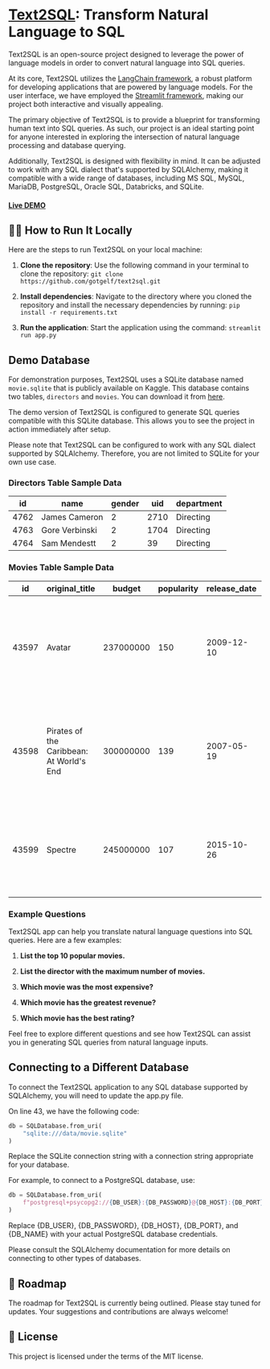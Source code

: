 # [Text2SQL](https://text2sql-ai.streamlit.app/): Transform Natural Language to SQL

Text2SQL is an open-source project designed to leverage the power of language models in order to convert natural language into SQL queries. 

At its core, Text2SQL utilizes the [LangChain framework](https://python.langchain.com/docs/get_started/introduction.html), a robust platform for developing applications that are powered by language models. For the user interface, we have employed the [Streamlit framework](https://streamlit.io), making our project both interactive and visually appealing. 

The primary objective of Text2SQL is to provide a blueprint for transforming human text into SQL queries. As such, our project is an ideal starting point for anyone interested in exploring the intersection of natural language processing and database querying. 

Additionally, Text2SQL is designed with flexibility in mind. It can be adjusted to work with any SQL dialect that's supported by SQLAlchemy, making it compatible with a wide range of databases, including MS SQL, MySQL, MariaDB, PostgreSQL, Oracle SQL, Databricks, and SQLite.

#### [Live DEMO](https://text2sql-ai.streamlit.app/)

## 🏃‍♀️ How to Run It Locally

Here are the steps to run Text2SQL on your local machine:

1. **Clone the repository**: Use the following command in your terminal to clone the repository: `git clone https://github.com/gotgelf/text2sql.git`

2. **Install dependencies**: Navigate to the directory where you cloned the repository and install the necessary dependencies by running: `pip install -r requirements.txt`

3. **Run the application**: Start the application using the command: `streamlit run app.py`

## Demo Database

For demonstration purposes, Text2SQL uses a SQLite database named `movie.sqlite` that is publicly available on Kaggle. This database contains two tables, `directors` and `movies`. You can download it from [here](https://www.kaggle.com/datasets/divyaanshiee/moviesqlite?resource=download).

The demo version of Text2SQL is configured to generate SQL queries compatible with this SQLite database. This allows you to see the project in action immediately after setup. 

Please note that Text2SQL can be configured to work with any SQL dialect supported by SQLAlchemy. Therefore, you are not limited to SQLite for your own use case.

### Directors Table Sample Data

| id    | name             | gender | uid    | department |
|-------|------------------|--------|--------|------------|
| 4762  | James Cameron    | 2      | 2710   | Directing  |
| 4763  | Gore Verbinski   | 2      | 1704   | Directing  |
| 4764  | Sam Mendestt     | 2      | 39     | Directing  |


### Movies Table Sample Data

| id | original_title | budget | popularity | release_date | revenue | title | vote_average | vote_count | overview | uid |
|----|----------------|--------|------------|--------------|---------|-------|--------------|------------|----------|-----|
| 43597  | Avatar | 237000000 | 150  | 2009-12-10   | 2787965087 | Avatar | 7.2  | 11800 | In the 22nd century, a paraplegic Marine is dispatched to the moon Pandora on a unique mission, but ... | 43597   |
| 43598  | Pirates of the Caribbean: At World's End | 300000000 | 139 | 2007-05-19   | 961000000 | Pirates of the Caribbean: At World's End | 6.9  | 4500 | Captain Barbossa, long believed to be dead, has come back to life and is headed to the edge of the E... | 43598 |
| 43599  | Spectre | 245000000  | 107  | 2015-10-26   | 880674609  | Spectre | 6.3  | 4466  | A cryptic message from Bond’s past sends him on a trail to uncover a sinister organization. While M ... | 43599 |

### Example Questions

Text2SQL app can help you translate natural language questions into SQL queries. Here are a few examples:

1. **List the top 10 popular movies.**
   
2. **List the director with the maximum number of movies.**
   
3. **Which movie was the most expensive?**
   
4. **Which movie has the greatest revenue?**
   
5. **Which movie has the best rating?**
   
Feel free to explore different questions and see how Text2SQL can assist you in generating SQL queries from natural language inputs.

## Connecting to a Different Database

To connect the Text2SQL application to any SQL database supported by SQLAlchemy, you will need to update the app.py file.

On line 43, we have the following code:

```python
db = SQLDatabase.from_uri(
    "sqlite:///data/movie.sqlite"
)
```

Replace the SQLite connection string with a connection string appropriate for your database.

For example, to connect to a PostgreSQL database, use:

```python
db = SQLDatabase.from_uri(
    f"postgresql+psycopg2://{DB_USER}:{DB_PASSWORD}@{DB_HOST}:{DB_PORT}/{DB_NAME}"        
)
```

Replace {DB_USER}, {DB_PASSWORD}, {DB_HOST}, {DB_PORT}, and {DB_NAME} with your actual PostgreSQL database credentials.

Please consult the SQLAlchemy documentation for more details on connecting to other types of databases.

## 🚀 Roadmap

The roadmap for Text2SQL is currently being outlined. Please stay tuned for updates. Your suggestions and contributions are always welcome!

## 📝 License

This project is licensed under the terms of the MIT license.
